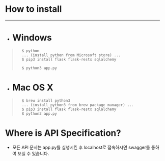 # **How to install**
------------
* # Windows
>``` 
>   $ python
>   ... (install python from Microsoft store) ...
>   $ pip3 install flask flask-restx sqlalchemy
> 
>   $ python3 app.py
>```

* # Mac OS X
>```
>   $ brew install python3
>   ... (install python3 from brew package manager) ...
>   $ pip3 install flask flask-restx sqlalchemy
>   $ python3 app.py
> ```

# **Where is API Specification?**
- 모든 API 문서는 app.py를 실행시킨 후 localhost로 접속하시면 swagger를 통하여 보실 수 있습니다.
